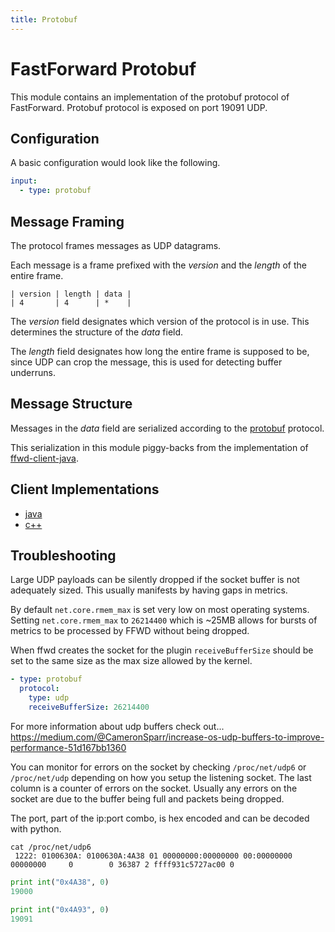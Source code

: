 ```yaml
---
title: Protobuf
---
```


# FastForward Protobuf

This module contains an implementation of the protobuf protocol of FastForward.
Protobuf protocol is exposed on port 19091 UDP.

## Configuration

A basic configuration would look like the following.

```yaml
input:
  - type: protobuf
```

## Message Framing

The protocol frames messages as UDP datagrams.

Each message is a frame prefixed with the _version_ and the _length_ of the
entire frame.

```text
| version | length | data |
| 4       | 4      | *    |
```

The _version_ field designates which version of the protocol is in use.
This determines the structure of the _data_ field.

The _length_ field designates how long the entire frame is supposed to be,
since UDP can crop the message, this is used for detecting buffer underruns.

## Message Structure

Messages in the _data_ field are serialized according to the
[protobuf](http://code.google.com/p/protobuf/) protocol.

This serialization in this module piggy-backs from the implementation of
[ffwd-client-java](https://github.com/udoprog/ffwd-client-java).

## Client Implementations

- [java](https://github.com/spotify/ffwd-client-java)
- [c++](https://github.com/udoprog/libffwd-client)

## Troubleshooting

Large UDP payloads can be silently dropped if the socket buffer is not adequately sized. This usually manifests by having gaps in metrics.

By default `net.core.rmem_max` is set very low on most operating systems. Setting `net.core.rmem_max` to `26214400` which is ~25MB allows for bursts of metrics to be processed by FFWD without being dropped.

When ffwd creates the socket for the plugin `receiveBufferSize` should be set to the same size as the max size allowed by the kernel.

```yaml
- type: protobuf
  protocol:
    type: udp
    receiveBufferSize: 26214400
```

For more information about udp buffers check out...
https://medium.com/@CameronSparr/increase-os-udp-buffers-to-improve-performance-51d167bb1360

You can monitor for errors on the socket by checking `/proc/net/udp6` or `/proc/net/udp` depending on how you setup the listening socket. The last column is a counter of errors on the socket. Usually any errors on the socket are due to the buffer being full and packets being dropped.

The port, part of the ip:port combo, is hex encoded and can be decoded with python.

```
cat /proc/net/udp6
 1222: 0100630A: 0100630A:4A38 01 00000000:00000000 00:00000000 00000000     0        0 36387 2 ffff931c5727ac00 0
```

```python
print int("0x4A38", 0)
19000

print int("0x4A93", 0)
19091
```
